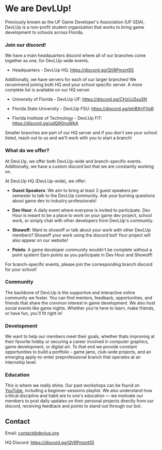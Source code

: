 # We are DevLUp!

Previously known as the UF Game Developer's Association (UF GDA), DevLUp is a non-profit student organization that works to bring game development to schools across Florida.

### Join our discord!

We have a main headquarters discord where all of our branches come together as one, for DevLUp-wide events.

- Headquarters - DevLUp HQ: https://discord.gg/QV8Pmznt55

Additionally, we have servers for each of our larger branches! We recommend joining both HQ and your school specific server. A more complete list is available on our HQ server.

- University of Florida - DevLUp UF: https://discord.gg/CHzUJ5xu5N

- Florida State University - DevLUp FSU: https://discord.gg/jehBXnYVpR

- Florida Institute of Technology - DevLUp FIT: https://discord.gg/udQ9GnuWkA

Smaller branches are part of our HQ server and if you don't see your school listed, reach out to us and we'll work with you to start a branch!

### What do we offer?

At DevLUp, we offer both DevLUp-wide and branch-specific events. Additionally, we have a custom discord bot that we are constantly working on.

At DevLUp HQ (DevLUp-wide), we offer:

- **Guest Speakers**: We aim to bring at least 2 guest speakers per semester to talk to the DevLUp community. Ask your burning questions about game dev to industry professionals!

- **Dev Hour**: A daily event where everyone is invited to participate. Dev Hour is meant to be a place to work on your game dev project, school work, or simply chat with other developers from DevLUp's community.

- **Showoff**: Want to showoff or talk about your work with other DevLUp members? Showoff your work using the discord bot! Your project will also appear on our website!

- **Points**: A game developer community wouldn't be complete without a point system! Earn points as you participate in Dev Hour and Showoff!

For branch-specific events, please join the corresponding branch discord for your school!

### Community

The backbone of DevLUp is the supportive and interactive online community we foster. You can find mentors, feedback, opportunities, and friends that share the common interest in game development. We also host social events like game nights. Whether you're here to learn, make friends, or have fun, you'll fit right in!

### Development

We want to help our members meet their goals, whether thats improving at their favorite hobby or securing a career involved in computer graphics, game development, or digital art. To that end we provide constant opportunities to build a portfolio - game jams, club-wide projects, and an emerging apply-to-enter preprofessional branch that operates at an internship level.

### Education

This is where we really shine. Our past workshops can be found on [YouTube](https://www.youtube.com/@devlup-inc), including a beginner-sessions playlist. We also understand how critical discipline and habit are to one's education — we motivate our members to post daily updates on their personal projects directly from our 
discord, receiving feedback and points to stand out through our bot. 

[//]: ## (Behind The Scenes, information on the org's story as well as just putting the credits section here.)

## Contact

Email: contact@devlup.org

HQ Discord: https://discord.gg/QV8Pmznt55
